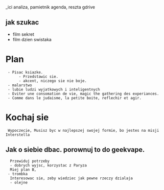 _ici analiza,  pamietnik agenda, reszta gdrive



## jak szukac 
- film sekret
- film dzien swistaka
     
#     Plan 
     - Pisac ksiazke. 
          - Przedstawic sie. 
          - akcent, niczego sie nie boje. 
     - malarstwo
     - lubie ludzi wyjatkowych i inteligentnych 
     - Eviter une consomation de vie, magic the gathering des experiances. 
     - Comme dans le judaisme, la petite boite, reflechir et agir. 


# Kochaj sie
     Wypoczecie, Musisz byc w najlepszej swojej formie, bo jestes na misji Interstella


##      	Jak o siebie dbac. porownuj to do geekvape. 
      Przewiduj potrzeby
      - dobrych wyjsc, korzystac z Paryza
      Miej plan B, 
     - trombka 
      Interesowac sie, zeby wiedziec jak pewne rzeczy dzialaja
      - olejne




